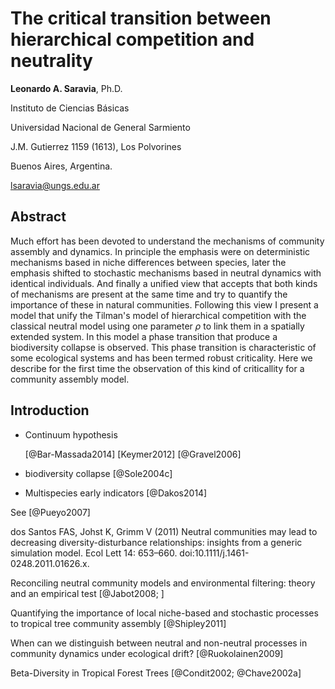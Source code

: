 
# The critical transition between hierarchical competition and neutrality 

**Leonardo A. Saravia**, Ph.D.

Instituto de Ciencias Básicas

Universidad Nacional de General Sarmiento

J.M. Gutierrez 1159 (1613), Los Polvorines

Buenos Aires, Argentina.

<lsaravia@ungs.edu.ar>


## Abstract

Much effort has been devoted to understand the mechanisms of community assembly and dynamics. In principle the emphasis were on deterministic mechanisms based in niche differences between species, later the emphasis shifted to stochastic mechanisms based in neutral dynamics with identical individuals. And finally a unified view that accepts that both kinds of mechanisms are present at the same time and try to quantify the importance of these in natural communities. Following this view I present a model that unify the Tilman's model of hierarchical competition with the classical neutral model using one parameter $\rho$ to link them in a spatially extended system. In this model a phase transition that produce a biodiversity collapse is observed. This phase transition is characteristic of some ecological systems and has been termed robust criticality. Here we describe for the first time the observation of this kind of criticallity for a community assembly model. 


## Introduction

* Continuum hypothesis

	[@Bar-Massada2014]
	[Keymer2012]
	[@Gravel2006]


* biodiversity collapse [@Sole2004c]

* Multispecies early indicators [@Dakos2014]


See [@Pueyo2007] 

dos Santos FAS, Johst K, Grimm V (2011) Neutral communities may lead to decreasing diversity-disturbance relationships: insights from a generic simulation model. Ecol Lett 14: 653–660. doi:10.1111/j.1461-0248.2011.01626.x.

Reconciling neutral community models and environmental filtering: theory and an empirical test [@Jabot2008; ]

Quantifying the importance of local niche-based and stochastic processes to tropical tree community assembly [@Shipley2011]

When can we distinguish between neutral and non-neutral processes in community dynamics under ecological drift? [@Ruokolainen2009] 

Beta-Diversity in Tropical Forest Trees [@Condit2002; @Chave2002a]  

